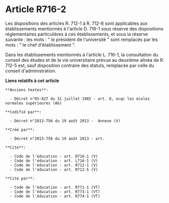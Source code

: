 # Article R716-2

Les dispositions des articles R. 712-1 à R. 712-8 sont applicables aux établissements mentionnés à l'article D. 716-1 sous
réserve des dispositions réglementaires particulières à ces établissements, et sous la réserve suivante : les mots : " le
président de l'université " sont remplacés par les mots : " le chef d'établissement ". 

Dans les établissements mentionnés à l'article L. 716-1, la consultation du conseil des études et de la vie universitaire
prévue au deuxième alinéa de R. 712-5 est, sauf disposition contraire des statuts, remplacée par celle du conseil
d'administration.

**Liens relatifs à cet article**

	**Anciens textes**:

	  - Décret n°85-827 du 31 juillet 1985 - art. 8, ecqc les écoles normales supérieures (Ab)

	**Codifié par**:

	  - Décret n°2013-756 du 19 août 2013 -  Annexe (V)

	**Créé par**:

	  - Décret n°2013-756 du 19 août 2013 - art.

	**Cite**:

	  - Code de l'éducation - art. D716-1 (V)
	  - Code de l'éducation - art. L716-1 (V)
	  - Code de l'éducation - art. R712-1 (V)
	  - Code de l'éducation - art. R712-5 (V)

	**Cité par**:

	  - Code de l'éducation - art. R771-1 (VT)
	  - Code de l'éducation - art. R773-1 (VT)
	  - Code de l'éducation - art. R774-1 (VT)
